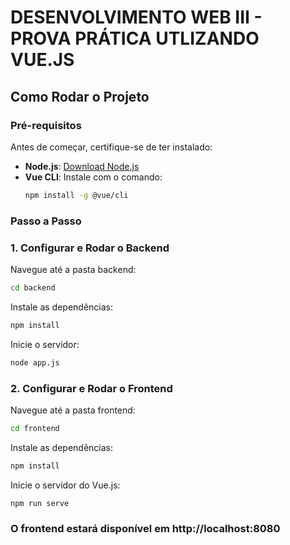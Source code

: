 # DESENVOLVIMENTO WEB III - PROVA PRÁTICA UTLIZANDO VUE.JS

## Como Rodar o Projeto


### Pré-requisitos

Antes de começar, certifique-se de ter instalado:

- **Node.js**: [Download Node.js](https://nodejs.org)
- **Vue CLI**: Instale com o comando:
  ```bash
  npm install -g @vue/cli
  ````

### Passo a Passo
### 1. Configurar e Rodar o Backend
Navegue até a pasta backend:
```bash
cd backend
```

Instale as dependências:
```bash
npm install
```

Inicie o servidor:
```bash
node app.js
```

### 2. Configurar e Rodar o Frontend
Navegue até a pasta frontend:
```bash
cd frontend
```

Instale as dependências:
```bash
npm install
```
Inicie o servidor do Vue.js:
```bash
npm run serve
```

### O frontend estará disponível em http://localhost:8080
